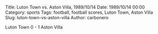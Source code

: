 Title: Luton Town vs. Aston Villa, 1989/10/14
Date: 1989/10/14 00:00
Category: sports
Tags: football, football scores, Luton Town, Aston Villa
Slug: luton-town-vs-aston-villa
Author: carbonero


Luton Town 0 - 1 Aston Villa
